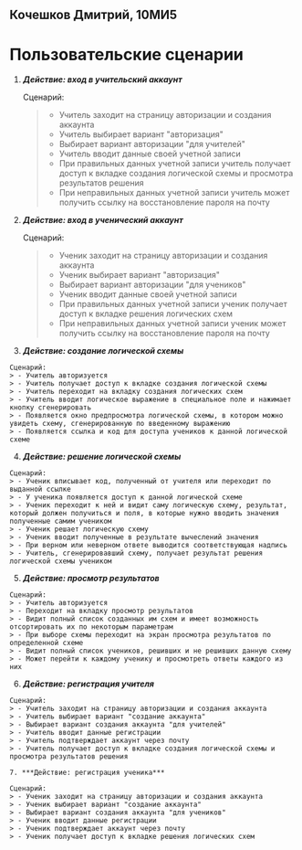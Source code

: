 ## Кочешков Дмитрий, 10МИ5
# Пользовательские сценарии


1. ***Действие: вход в учительский аккаунт***

	Сценарий:
	> - Учитель заходит на страницу авторизации и создания аккаунта
	> - Учитель выбирает вариант "авторизация"
	> - Выбирает вариант авторизации "для учителей"
	> - Учитель вводит данные своей учетной записи
	> - При правильных данных учетной записи учитель получает доступ к вкладке создания логической схемы и просмотра результатов решения
	> - При неправильных данных учетной записи учитель может получить ссылку на восстановление пароля на почту

2. ***Действие: вход в ученический аккаунт***

	Сценарий:
	> - Ученик заходит на страницу авторизации и создания аккаунта
	> - Ученик выбирает вариант "авторизация"
	> - Выбирает вариант авторизации "для учеников"
	> - Ученик вводит данные своей учетной записи
	> - При правильных данных учетной записи ученик получает доступ к вкладке решения логических схем
	> - При неправильных данных учетной записи ученик может получить ссылку на восстановление пароля на почту

  3. ***Действие: создание логической схемы***

  	Сценарий:
  	> - Учитель авторизуется
  	> - Учитель получает доступ к вкладке создания логической схемы
	> - Учитель переходит на вкладку создания логических схем
	> - Учитель вводит логическое выражение в специальное поле и нажимает кнопку сгенерировать
	> - Появляется окно предпросмотра логической схемы, в котором можно увидеть схему, сгенерированную по введенному выражению
	> - Появляется ссылка и код для доступа учеников к данной логической схеме

  4. ***Действие: решение логической схемы***

	Сценарий:
	> - Ученик вписывает код, полученный от учителя или переходит по выданной ссылке
	> - У ученика появляется доступ к данной логической схеме
	> - Ученик переходит к ней и видит саму логическую схему, результат, который должен получиться и поля, в которые нужно вводить значения полученные самим учеником
	> - Ученик решает логическую схему
	> - Ученик вводит полученные в результате вычеслений значения
	> - При верном или неверном ответе выводится соответствующая надпись
	> - Учитель, сгенерировавший схему, получает результат решения логической схемы учеником

  5. ***Действие: просмотр результатов***

	Сценарий:
	> - Учитель авторизуется
	> - Переходит на вкладку просмотр результатов
	> - Видит полный список созданных им схем и имеет возможность отсортировать их по некоторым параметрам
	> - При выборе схемы переходит на экран просмотра результатов по определенной схеме
	> - Видит полный список учеников, решивших и не решивших данную схему
	> - Может перейти к каждому ученику и просмотреть ответы каждого из них
	
   6. ***Действие: регистрация учителя***

	Сценарий:
	> - Учитель заходит на страницу авторизации и создания аккаунта
	> - Учитель выбирает вариант "создание аккаунта"
	> - Выбирает вариант создания аккаунта "для учителей"
	> - Учитель вводит данные регистрации
	> - Учитель подтверждает аккаунт через почту
	> - Учитель получает доступ к вкладке создания логической схемы и просмотра результатов решения

    7. ***Действие: регистрация ученика***

	Сценарий:
	> - Ученик заходит на страницу авторизации и создания аккаунта
	> - Ученик выбирает вариант "создание аккаунта"
	> - Выбирает вариант создания аккаунта "для учеников"
	> - Ученик вводит данные регистрации
	> - Ученик подтверждает аккаунт через почту
	> - Ученик получает доступ к вкладке решения логических схем

	
